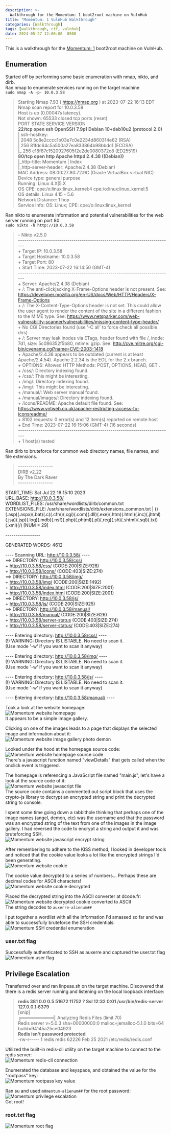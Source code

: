 ```yaml
---
description: >-
  Walkthrough for the Momentum: 1 boot2root machine on VulnHub
title: "Momentum: 1 VulnHub Walkthrough"
categories: [Walkthrough]
tags: [walkthrough, ctf, vulnhub]
date: 2024-05-27 12:00:00 -0500
---
```

This is a walkthrough for the [Momentum: 1](https://www.vulnhub.com/entry/momentum-1,685/) boot2root machine on VulnHub.  
## Enumeration
Started off by performing some basic enumeration with nmap, nikto, and dirb.  
Ran nmap to enumerate services running on the target machine  
`sudo nmap -A -p- 10.0.3.58`
>Starting Nmap 7.93 ( https://nmap.org ) at 2023-07-22 16:13 EDT  
Nmap scan report for 10.0.3.58  
Host is up (0.00047s latency).  
Not shown: 65533 closed tcp ports (reset)  
PORT   STATE SERVICE VERSION  
**22/tcp open  ssh     OpenSSH 7.9p1 Debian 10+deb10u2 (protocol 2.0)**  
\| ssh-hostkey:   
\|   2048 5c8e2cccc1b03e7c0e2234d860314e62 (RSA)  
\|   256 81fdc64c5a500a27ea833864b98bbdc1 (ECDSA)  
\|_  256 c18f87c1520927605f2e2de0080372c8 (ED25519)  
**80/tcp open  http    Apache httpd 2.4.38 ((Debian))**  
\|_http-title: Momentum | Index   
\|_http-server-header: Apache/2.4.38 (Debian)  
MAC Address: 08:00:27:80:72:9C (Oracle VirtualBox virtual NIC)  
Device type: general purpose  
Running: Linux 4.X|5.X  
OS CPE: cpe:/o:linux:linux\_kernel:4 cpe:/o:linux:linux\_kernel:5  
OS details: Linux 4.15 - 5.6  
Network Distance: 1 hop  
Service Info: OS: Linux; CPE: cpe:/o:linux:linux_kernel  

Ran nikto to enumerate information and potential vulnerabilities for the web server running on port 80  
`sudo nikto -h http://10.0.3.58`
>\- Nikto v2.5.0  
\---------------------------------------------------------------------------  
\+ Target IP:          10.0.3.58  
\+ Target Hostname:    10.0.3.58  
\+ Target Port:        80  
\+ Start Time:         2023-07-22 16:14:50 (GMT-4)  
\---------------------------------------------------------------------------  
\+ Server: Apache/2.4.38 (Debian)  
\+ /: The anti-clickjacking X-Frame-Options header is not present. See: https://developer.mozilla.org/en-US/docs/Web/HTTP/Headers/X-Frame-Options  
\+ /: The X-Content-Type-Options header is not set. This could allow the user agent to render the content of the site in a different fashion to the MIME type. See: https://www.netsparker.com/web-vulnerability-scanner/vulnerabilities/missing-content-type-header/  
\+ No CGI Directories found (use '-C all' to force check all possible dirs)  
\+ /: Server may leak inodes via ETags, header found with file /, inode: 7d1, size: 5c086352f5b80, mtime: gzip. See: http://cve.mitre.org/cgi-bin/cvename.cgi?name=CVE-2003-1418  
\+ Apache/2.4.38 appears to be outdated (current is at least Apache/2.4.54). Apache 2.2.34 is the EOL for the 2.x branch.  
\+ OPTIONS: Allowed HTTP Methods: POST, OPTIONS, HEAD, GET .  
\+ /css/: Directory indexing found.  
\+ /css/: This might be interesting.  
\+ /img/: Directory indexing found.  
\+ /img/: This might be interesting.  
\+ /manual/: Web server manual found.  
\+ /manual/images/: Directory indexing found.  
\+ /icons/README: Apache default file found. See: https://www.vntweb.co.uk/apache-restricting-access-to-iconsreadme/  
\+ 8102 requests: 0 error(s) and 12 item(s) reported on remote host  
\+ End Time:           2023-07-22 16:15:06 (GMT-4) (16 seconds)  
\---------------------------------------------------------------------------  
\+ 1 host(s) tested  

Ran dirb to bruteforce for common web directory names, file names, and file extensions.  
>\-----------------  
DIRB v2.22    
By The Dark Raver  
\-----------------  
>  
START_TIME: Sat Jul 22 16:15:10 2023  
URL_BASE: http://10.0.3.58/  
WORDLIST_FILES: /usr/share/wordlists/dirb/common.txt  
EXTENSIONS_FILE: /usr/share/wordlists/dirb/extensions_common.txt | ()(.asp)(.aspx)(.bat)(.c)(.cfm)(.cgi)(.com)(.dll)(.exe)(.htm)(.html)(.inc)(.jhtml)(.jsa)(.jsp)(.log)(.mdb)(.nsf)(.php)(.phtml)(.pl)(.reg)(.sh)(.shtml)(.sql)(.txt)(.xml)(/) [NUM = 29]  
>  
\-----------------  
>  
GENERATED WORDS: 4612                                                          
>  
\---- Scanning URL: http://10.0.3.58/ ----  
==> DIRECTORY: http://10.0.3.58/css/                                                                                               
\+ http://10.0.3.58/css/ (CODE:200|SIZE:928)                                                                                        
\+ http://10.0.3.58/icons/ (CODE:403|SIZE:274)                                                                                      
==> DIRECTORY: http://10.0.3.58/img/                                                                                               
\+ http://10.0.3.58/img/ (CODE:200|SIZE:1492)                                                                                       
\+ http://10.0.3.58/index.html (CODE:200|SIZE:2001)                                                                                 
\+ http://10.0.3.58/index.html (CODE:200|SIZE:2001)                                                                                 
==> DIRECTORY: http://10.0.3.58/js/                                                                                                
\+ http://10.0.3.58/js/ (CODE:200|SIZE:925)                                                                                         
==> DIRECTORY: http://10.0.3.58/manual/                                                                                            
\+ http://10.0.3.58/manual/ (CODE:200|SIZE:626)                                                                                     
\+ http://10.0.3.58/server-status (CODE:403|SIZE:274)                                                                               
\+ http://10.0.3.58/server-status/ (CODE:403|SIZE:274)                                                                              
>                                                                                                                                   
\---- Entering directory: http://10.0.3.58/css/ ----  
(!) WARNING: Directory IS LISTABLE. No need to scan it.                        
    (Use mode '-w' if you want to scan it anyway)
>                                                                                                                                   
\---- Entering directory: http://10.0.3.58/img/ ----  
(!) WARNING: Directory IS LISTABLE. No need to scan it.                        
    (Use mode '-w' if you want to scan it anyway)
>                                                                                                                                   
\---- Entering directory: http://10.0.3.58/js/ ----  
(!) WARNING: Directory IS LISTABLE. No need to scan it.                        
    (Use mode '-w' if you want to scan it anyway)
>                                                                                                                                   
\---- Entering directory: http://10.0.3.58/manual/ ----  

Took a look at the website homepage:  
![Momentum website homepage](../images/momentum1_enum_homepage.png)  
It appears to be a simple image gallery.  

Clicking on one of the images leads to a page that displays the selected image and information about it:  
![Momentum website image gallery photo demon](../images/momentum1_enum_imagegallery.png)  

Looked under the hood at the homepage source code:  
![Momentum website homepage source code](../images/momentum1_enum_homepage_sourcecode.png)  
There's a javascript function named "viewDetails" that gets called when the onclick event is triggered.  

The homepage is referencing a JavaScript file named "main.js", let's have a look at the source code of it:  
![Momentum website javascript file](../images/momentum1_enum_mainjs.png)  
The source code contains a commented out script block that uses the crypto-js library to decrypt an encrypted string and print the decrypted string to console.  

I spent some time going down a rabbithole thinking that perhaps one of the image names (angel, demon, etc) was the username and that the password was an encrypted string of the text from one of the images in the image gallery. I had reversed the code to encrypt a string and output it and was bruteforcing SSH.  
![Momentum website javascript encrypt string](../images/momentum1_enum_js_encrypt.png)  

After remembering to adhere to the KISS method, I looked in developer tools and noticed that the cookie value looks a lot like the encrypted strings I'd been generating.  
![Momentum website cookie](../images/momentum1_enum_cookie.png)  

The cookie value decrypted to a series of numbers... Perhaps these are decimal codes for ASCII characters!  
![Momentum website cookie decrypted](../images/momentum1_enum_js_decrypt.png)  

Placed the decrypted string into the ASCII converter at dcode.fr:  
![Momentum website decrypted cookie converted to ASCII](../images/momentum1_enum_ascii_decode.png)  
The string decodes to `auxerre-alienum##`

I put together a wordlist with all the information I'd amassed so far and was able to successfully bruteforce the SSH credentials:  
![Momentum SSH credential enumeration](../images/momentum1_foothold.png)  

### user.txt flag
Successfully authenticated to SSH as auxerre and captured the user.txt flag  
![Momentum user flag](../images/momentum1_flag_user.png)

## Privilege Escalation
Transferred over and ran linpeas.sh on the target machine. Discovered that there is a redis server running and listening on the local loopback interface:  
>**redis      381  0.0  0.5  51672 11752 ?        Ssl  12:32   0:01 /usr/bin/redis-server 127.0.0.1:6379**  
[snip]  
╔══════════╣ Analyzing Redis Files (limit 70)  
Redis server v=5.0.3 sha=00000000:0 malloc=jemalloc-5.1.0 bits=64 build=94145a25ce04923  
**Redis isn't password protected**  
-rw-r-\--\-- 1 redis redis 62226 Feb 25  2021 /etc/redis/redis.conf  

Utilized the built-in redis-cli utility on the target machine to connect to the redis server:  
![Momentum redis-cli connection](../images/momentum1_privesc_redis_help.png)  

Enumerated the database and keyspace, and obtained the value for the "rootpass" key:  
![Momentum rootpass key value](../images/momentum1_privesc_redis_enumkeyspace.png)  

Ran su and used `m0mentum-al1enum##` for the root password:  
![Momentum privilege escalation](../images/momentum1_privesc_root.png)  
Got root!  

### root.txt flag
![Momentum root flag](../images/momentum1_flag_root.png)
